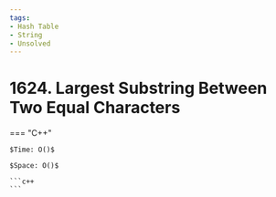 ```yaml
---
tags:
- Hash Table
- String
- Unsolved
---
```



# 1624. Largest Substring Between Two Equal Characters

=== "C++"

    $Time: O()$

    $Space: O()$

    ```c++
    ```